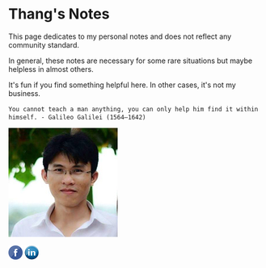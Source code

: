 # Thang's Notes


This page dedicates to my personal notes and does not reflect any community standard. 

In general, these notes are necessary for some rare situations but maybe helpless in almost others. 

It's fun if you find something helpful here. In other cases, it's not my business.

```note
You cannot teach a man anything, you can only help him find it within himself. - Galileo Galilei (1564–1642)
```


![my_piture](./assets/images/my_picture3x3.jpg)

[![pic](./assets/images/fb_icon.png)](https://www.facebook.com/thangckt111)
[![pic](./assets/images/linkedin_icon.jpg)](https://www.linkedin.com/in/thang-nguyen-5b458a218/)
